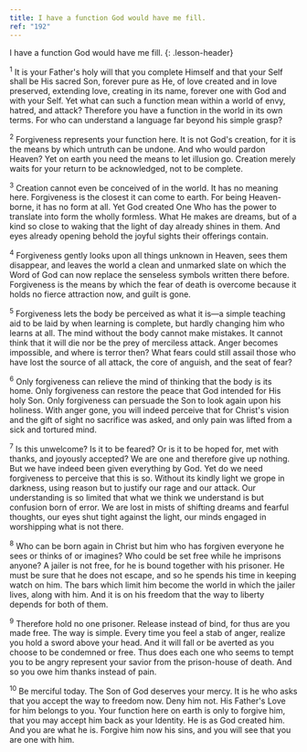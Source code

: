 ```yaml
---
title: I have a function God would have me fill.
ref: "192"
---
```


I have a function God would have me fill.
{: .lesson-header}

<sup>1</sup> It is your Father's holy will that you complete Himself and
that your Self shall be His sacred Son, forever pure as He, of love
created and in love preserved, extending love, creating in its name,
forever one with God and with your Self. Yet what can such a function
mean within a world of envy, hatred, and attack? Therefore you have a
function in the world in its own terms. For who can understand a
language far beyond his simple grasp?

<sup>2</sup> Forgiveness represents your function here. It is not God's
creation, for it is the means by which untruth can be undone. And who
would pardon Heaven? Yet on earth you need the means to let illusion go.
Creation merely waits for your return to be acknowledged, not to be
complete.

<sup>3</sup> Creation cannot even be conceived of in the world. It has
no meaning here. Forgiveness is the closest it can come to earth. For
being Heaven-borne, it has no form at all. Yet God created One Who has
the power to translate into form the wholly formless. What He makes are
dreams, but of a kind so close to waking that the light of day already
shines in them. And eyes already opening behold the joyful sights their
offerings contain.

<sup>4</sup> Forgiveness gently looks upon all things unknown in Heaven,
sees them disappear, and leaves the world a clean and unmarked slate on
which the Word of God can now replace the senseless symbols written
there before. Forgiveness is the means by which the fear of death is
overcome because it holds no fierce attraction now, and guilt is gone.

<sup>5</sup> Forgiveness lets the body be perceived as what it is—a
simple teaching aid to be laid by when learning is complete, but hardly
changing him who learns at all. The mind without the body cannot make
mistakes. It cannot think that it will die nor be the prey of merciless
attack. Anger becomes impossible, and where is terror then? What fears
could still assail those who have lost the source of all attack, the
core of anguish, and the seat of fear?

<sup>6</sup> Only forgiveness can relieve the mind of thinking that the
body is its home. Only forgiveness can restore the peace that God
intended for His holy Son. Only forgiveness can persuade the Son to look
again upon his holiness. With anger gone, you will indeed perceive that
for Christ's vision and the gift of sight no sacrifice was asked, and
only pain was lifted from a sick and tortured mind.

<sup>7</sup> Is this unwelcome? Is it to be feared? Or is it to be hoped
for, met with thanks, and joyously accepted? We are one and therefore
give up nothing. But we have indeed been given everything by God. Yet do
we need forgiveness to perceive that this is so. Without its kindly
light we grope in darkness, using reason but to justify our rage and our
attack. Our understanding is so limited that what we think we understand
is but confusion born of error. We are lost in mists of shifting dreams
and fearful thoughts, our eyes shut tight against the light, our minds
engaged in worshipping what is not there.

<sup>8</sup> Who can be born again in Christ but him who has forgiven
everyone he sees or thinks of or imagines? Who could be set free while
he imprisons anyone? A jailer is not free, for he is bound together with
his prisoner. He must be sure that he does not escape, and so he spends
his time in keeping watch on him. The bars which limit him become the
world in which the jailer lives, along with him. And it is on his
freedom that the way to liberty depends for both of them.

<sup>9</sup> Therefore hold no one prisoner. Release instead of bind,
for thus are you made free. The way is simple. Every time you feel a
stab of anger, realize you hold a sword above your head. And it will
fall or be averted as you choose to be condemned or free. Thus does each
one who seems to tempt you to be angry represent your savior from the
prison-house of death. And so you owe him thanks instead of pain.

<sup>10</sup> Be merciful today. The Son of God deserves your mercy. It
is he who asks that you accept the way to freedom now. Deny him not. His
Father's Love for him belongs to you. Your function here on earth is
only to forgive him, that you may accept him back as your Identity. He
is as God created him. And you are what he is. Forgive him now his sins,
and you will see that you are one with him.

